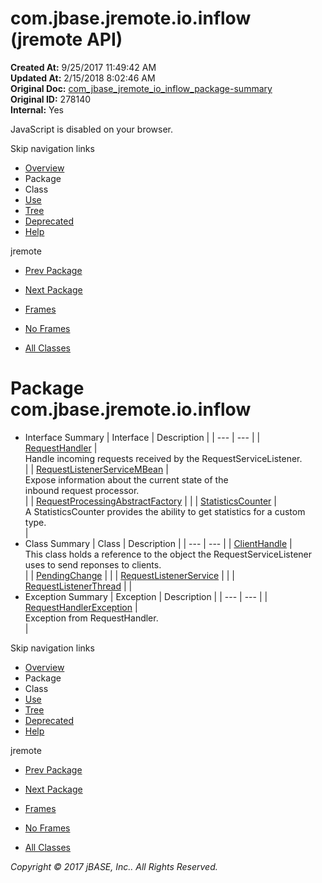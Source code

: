 # com.jbase.jremote.io.inflow (jremote   API)

**Created At:** 9/25/2017 11:49:42 AM  
**Updated At:** 2/15/2018 8:02:46 AM  
**Original Doc:** [com_jbase_jremote_io_inflow_package-summary](https://docs.jbase.com/39256-inflow/com_jbase_jremote_io_inflow_package-summary)  
**Original ID:** 278140  
**Internal:** Yes  

<!--<br>    try {<br>        if (location.href.indexOf('is-external=true') == -1) {<br>            parent.document.title="com.jbase.jremote.io.inflow (jremote   API)";<br>        }<br>    }<br>    catch(err) {<br>    }<br>//-->
JavaScript is disabled on your browser.

Skip navigation links

- [Overview](../../../../../overview-summary.html)
- Package
- Class
- [Use](./../uses-of-package-com.jbase.jremote.io.inflow-%28jremote---api%29)
- [Tree](./../com.jbase.jremote.io.inflow-class-hierarchy-%28jremote---api%29)
- [Deprecated](../../../../../deprecated-list.html)
- [Help](../../../../../help-doc.html)


jremote <br>

- [Prev Package](./../../exception/com.jbase.jremote.io.exception-%28jremote---api%29)
- [Next Package](./../../../jca/com.jbase.jremote.jca-%28jremote---api%29)


- [Frames](./.)
- [No Frames](./.)


- [All Classes](../../../../../allclasses-noframe.html)


<!--<br>  allClassesLink = document.getElementById("allclasses\_navbar\_top");<br>  if(window==top) {<br>    allClassesLink.style.display = "block";<br>  }<br>  else {<br>    allClassesLink.style.display = "none";<br>  }<br>  //-->

# Package com.jbase.jremote.io.inflow

- Interface Summary | Interface | Description |
| --- | --- |
| [RequestHandler](./../requesthandler-%28jremote---api%29 "interface in com.jbase.jremote.io.inflow") | <br>Handle incoming requests received by the RequestServiceListener.<br> |
| [RequestListenerServiceMBean](./../requestlistenerservicembean-%28jremote---api%29 "interface in com.jbase.jremote.io.inflow") | <br>Expose information about the current state of the<br> inbound request processor.<br> |
| [RequestProcessingAbstractFactory](./../requestprocessingabstractfactory-%28jremote---api%29 "interface in com.jbase.jremote.io.inflow") |   |
| [StatisticsCounter](./../statisticscounter-%28jremote---api%29 "interface in com.jbase.jremote.io.inflow") | <br>A StatisticsCounter provides the ability to get statistics for a custom type.<br> |
- Class Summary | Class | Description |
| --- | --- |
| [ClientHandle](./../clienthandle-%28jremote---api%29 "class in com.jbase.jremote.io.inflow") | <br>This class holds a reference to the object the RequestServiceListener<br> uses to send reponses to clients.<br> |
| [PendingChange](./../pendingchange-%28jremote---api%29 "class in com.jbase.jremote.io.inflow") |   |
| [RequestListenerService](./../requestlistenerservice-%28jremote---api%29 "class in com.jbase.jremote.io.inflow") |   |
| [RequestListenerThread](./../requestlistenerthread-%28jremote---api%29 "class in com.jbase.jremote.io.inflow") |   |
- Exception Summary | Exception | Description |
| --- | --- |
| [RequestHandlerException](./../requesthandlerexception-%28jremote---api%29 "class in com.jbase.jremote.io.inflow") | <br>Exception from RequestHandler.<br> |

Skip navigation links

- [Overview](../../../../../overview-summary.html)
- Package
- Class
- [Use](./../uses-of-package-com.jbase.jremote.io.inflow-%28jremote---api%29)
- [Tree](./../com.jbase.jremote.io.inflow-class-hierarchy-%28jremote---api%29)
- [Deprecated](../../../../../deprecated-list.html)
- [Help](../../../../../help-doc.html)


jremote <br>

- [Prev Package](./../../exception/com.jbase.jremote.io.exception-%28jremote---api%29)
- [Next Package](./../../../jca/com.jbase.jremote.jca-%28jremote---api%29)


- [Frames](./.)
- [No Frames](./.)


- [All Classes](../../../../../allclasses-noframe.html)


<!--<br>  allClassesLink = document.getElementById("allclasses\_navbar\_bottom");<br>  if(window==top) {<br>    allClassesLink.style.display = "block";<br>  }<br>  else {<br>    allClassesLink.style.display = "none";<br>  }<br>  //-->

*Copyright © 2017 jBASE, Inc.. All Rights Reserved.*
